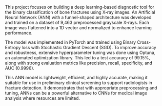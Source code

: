 This project focuses on building a deep learning-based diagnostic tool for the binary classification of bone fractures using X-ray images. An Artificial Neural Network (ANN) with a funnel-shaped architecture was developed and trained on a dataset of 9,463 preprocessed grayscale X-rays. Each image was flattened into a 1D vector and normalized to enhance learning performance.

The model was implemented in PyTorch and trained using Binary Cross-Entropy loss with Stochastic Gradient Descent (SGD). To improve accuracy and robustness, extensive hyperparameter tuning was done using Optuna, an automated optimization library. This led to a test accuracy of 99.15%, along with strong evaluation metrics like precision, recall, specificity, and AUC (0.9996).

This ANN model is lightweight, efficient, and highly accurate, making it suitable for use in preliminary clinical screening to support radiologists in fracture detection. It demonstrates that with appropriate preprocessing and tuning, ANNs can be a powerful alternative to CNNs for medical image analysis where resources are limited.
